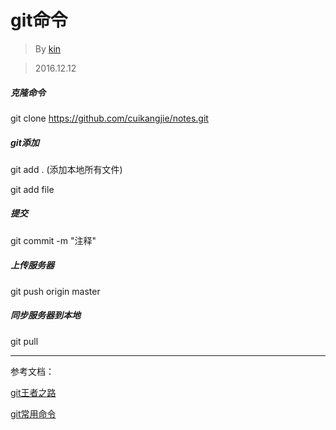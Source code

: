 # git命令

>By [kin](https://github.com/cuikangjie/resume)

>2016.12.12

##### 克隆命令
git clone https://github.com/cuikangjie/notes.git

##### git添加
git add . (添加本地所有文件)


git add file

##### 提交

git commit -m "注释"

##### 上传服务器
git push origin master

##### 同步服务器到本地
git pull



---

参考文档：

[git王者之路](http://blog.jobbole.com/108828/)

[git常用命令](http://www.ruanyifeng.com/blog/2015/12/git-cheat-sheet.html)
